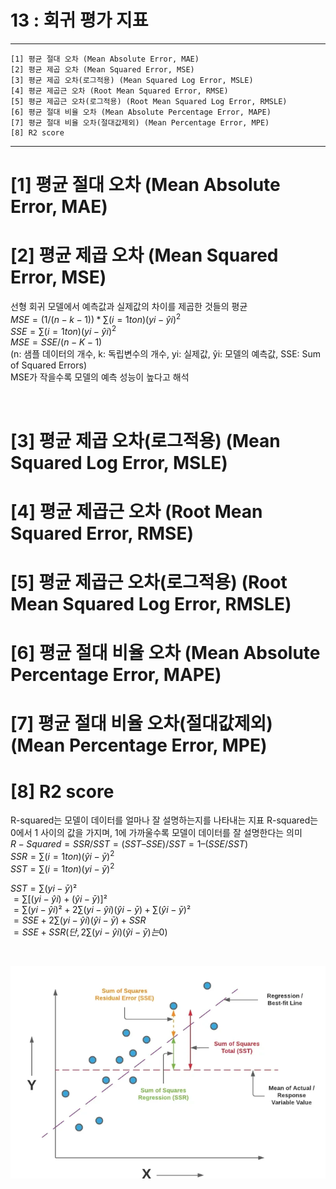 #  13 : 회귀 평가 지표

---

	[1] 평균 절대 오차 (Mean Absolute Error, MAE)
	[2] 평균 제곱 오차 (Mean Squared Error, MSE)
	[3] 평균 제곱 오차(로그적용) (Mean Squared Log Error, MSLE)
	[4] 평균 제곱근 오차 (Root Mean Squared Error, RMSE)
	[5] 평균 제곱근 오차(로그적용) (Root Mean Squared Log Error, RMSLE)
	[6] 평균 절대 비율 오차 (Mean Absolute Percentage Error, MAPE)
	[7] 평균 절대 비율 오차(절대값제외) (Mean Percentage Error, MPE)
	[8] R2 score

	  
---

# [1] 평균 절대 오차 (Mean Absolute Error, MAE)

# [2] 평균 제곱 오차 (Mean Squared Error, MSE)
선형 회귀 모델에서 예측값과 실제값의 차이를 제곱한 것들의 평균<br>
$MSE = (1/(n-k-1)) * ∑(i=1 to n) (yi - ŷi)^2$ <br>
$SSE = ∑(i=1 to n) (yi - ŷi)^2$ <br>
$MSE = SSE / (n-K-1)$ <br>
(n: 샘플 데이터의 개수, k: 독립변수의 개수, yi: 실제값, ŷi: 모델의 예측값, SSE: Sum of Squared Errors)<br>
MSE가 작을수록 모델의 예측 성능이 높다고 해석

<br>

# [3] 평균 제곱 오차(로그적용) (Mean Squared Log Error, MSLE)

# [4] 평균 제곱근 오차 (Root Mean Squared Error, RMSE)

# [5] 평균 제곱근 오차(로그적용) (Root Mean Squared Log Error, RMSLE)

# [6] 평균 절대 비율 오차 (Mean Absolute Percentage Error, MAPE)

# [7] 평균 절대 비율 오차(절대값제외) (Mean Percentage Error, MPE)

# [8] R2 score
R-squared는 모델이 데이터를 얼마나 잘 설명하는지를 나타내는 지표<bbr>
R-squared는 0에서 1 사이의 값을 가지며, 1에 가까울수록 모델이 데이터를 잘 설명한다는 의미<br>
$R-Squared = SSR / SST = (SST – SSE) / SST = 1 – (SSE / SST)$ <br>
$SSR = ∑(i=1 to n) (ŷi - ȳ)^2$ <br>
$SST = ∑(i=1 to n) (yi - ȳ)^2$ <br>

$SST = ∑(yi - ȳ)²$ <br>
$= ∑[(yi - ŷi) + (ŷi - ȳ)]²$ <br>
$= ∑(yi - ŷi)² + 2∑(yi - ŷi)(ŷi - ȳ) + ∑(ŷi - ȳ)²$ <br>
$= SSE + 2∑(yi - ŷi)(ŷi - ȳ) + SSR$ <br>
$= SSE + SSR (단, 2∑(yi - ŷi)(ŷi - ȳ)는 0)$ <br>

<br>

![](./images/SST.png)

